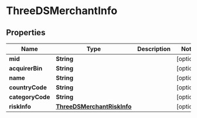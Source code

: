 

# ThreeDSMerchantInfo


## Properties

| Name | Type | Description | Notes |
|------------ | ------------- | ------------- | -------------|
|**mid** | **String** |  |  [optional] |
|**acquirerBin** | **String** |  |  [optional] |
|**name** | **String** |  |  [optional] |
|**countryCode** | **String** |  |  [optional] |
|**categoryCode** | **String** |  |  [optional] |
|**riskInfo** | [**ThreeDSMerchantRiskInfo**](ThreeDSMerchantRiskInfo.md) |  |  [optional] |



